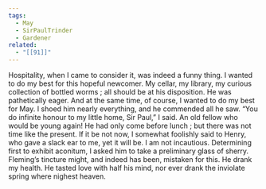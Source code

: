 ```yaml
---
tags:
  - May
  - SirPaulTrinder
  - Gardener
related:
  - "[[91]]"
---
```

Hospitality, when I came to consider it, was indeed a funny thing. I wanted to do my best for this hopeful newcomer. My cellar, my library, my curious collection of bottled worms ; all should be at his disposition. He was pathetically eager. And at the same time, of course, I wanted to do my best for May. I shoed him nearly everything, and he commended all he saw. “You do infinite honour to my little home, Sir Paul,” I said. An old fellow who would be young again! He had only come before lunch ; but there was not time like the present. If it be not now, I somewhat foolishly said to Henry, who gave a slack ear to me, yet it will be. I am not incautious. Determining first to exhibit aconitum, I asked him to take a preliminary glass of sherry. Fleming’s tincture might, and indeed has been, mistaken for this. He drank my health. He tasted love with half his mind, nor ever drank the inviolate spring where nighest heaven.

